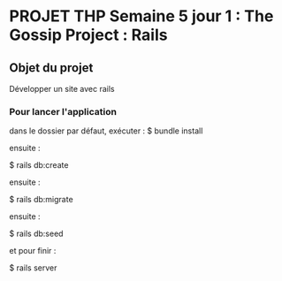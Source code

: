 # PROJET THP Semaine 5 jour 1 : The Gossip Project : Rails

## Objet du projet 
Développer un site avec rails 

### Pour lancer l'application

dans le dossier par défaut, exécuter :
$ bundle install

ensuite : 

$ rails db:create

ensuite : 

$ rails db:migrate

ensuite :

$ rails db:seed

et pour finir :

$ rails server